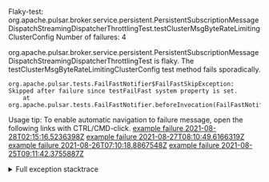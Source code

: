        
Flaky-test: org.apache.pulsar.broker.service.persistent.PersistentSubscriptionMessageDispatchStreamingDispatcherThrottlingTest.testClusterMsgByteRateLimitingClusterConfig
Number of failures: 4

org.apache.pulsar.broker.service.persistent.PersistentSubscriptionMessageDispatchStreamingDispatcherThrottlingTest is flaky. The testClusterMsgByteRateLimitingClusterConfig test method fails sporadically.

```
org.apache.pulsar.tests.FailFastNotifier$FailFastSkipException: Skipped after failure since testFailFast system property is set.
	at org.apache.pulsar.tests.FailFastNotifier.beforeInvocation(FailFastNotifier.java:88)

```

Usage tip: To enable automatic navigation to failure message, open the following links with CTRL/CMD-click.
[example failure 2021-08-28T02:15:16.5236398Z](https://github.com/apache/pulsar/runs/3448473880?check_suite_focus=true#step:9:1356)
[example failure 2021-08-27T08:10:49.6166319Z](https://github.com/apache/pulsar/runs/3440980370?check_suite_focus=true#step:9:1427)
[example failure 2021-08-26T07:10:18.8867548Z](https://github.com/apache/pulsar/runs/3429892136?check_suite_focus=true#step:9:1414)
[example failure 2021-08-25T09:11:42.3755887Z](https://github.com/apache/pulsar/runs/3420085427?check_suite_focus=true#step:10:1358)


<details>
<summary>Full exception stacktrace</summary>
<code><pre>
org.apache.pulsar.tests.FailFastNotifier$FailFastSkipException: Skipped after failure since testFailFast system property is set.
	at org.apache.pulsar.tests.FailFastNotifier.beforeInvocation(FailFastNotifier.java:88)

</pre></code>
</details>

